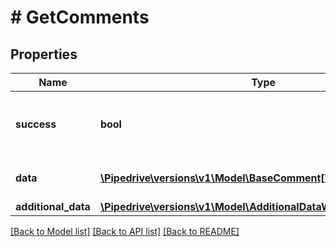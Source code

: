 # # GetComments

## Properties

Name | Type | Description | Notes
------------ | ------------- | ------------- | -------------
**success** | **bool** | If the request was successful or not | [optional]
**data** | [**\Pipedrive\versions\v1\Model\BaseComment[]**](BaseComment.md) | The array of comments | [optional]
**additional_data** | [**\Pipedrive\versions\v1\Model\AdditionalDataWithOffsetPagination**](AdditionalDataWithOffsetPagination.md) |  | [optional]

[[Back to Model list]](../README.md#documentation-for-models) [[Back to API list]](../README.md#documentation-for-api-endpoints) [[Back to README]](../README.md)
